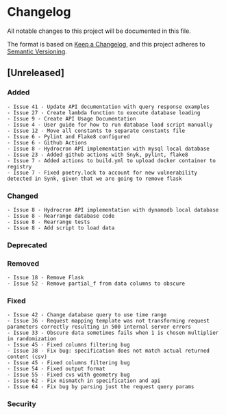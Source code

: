 # Changelog
All notable changes to this project will be documented in this file.

The format is based on [Keep a Changelog](https://keepachangelog.com/en/1.0.0/),
and this project adheres to [Semantic Versioning](https://semver.org/spec/v2.0.0.html).

## [Unreleased]
### Added
    - Issue 41 - Update API documentation with query response examples
    - Issue 27 - Create lambda function to execute database loading
    - Issue 9 - Create API Usage Documentation
    - Issue 4 - User guide for how to run database load script manually
    - Issue 12 - Move all constants to separate constants file
    - Issue 6 - Pylint and Flake8 configured
    - Issue 6 - Github Actions
    - Issue 8 - Hydrocron API implementation with mysql local database
    - Issue 23 - Added github actions with Snyk, pylint, flake8
    - Issue 7 - Added actions to build.yml to upload docker container to registry
    - Issue 7 - Fixed poetry.lock to account for new vulnerability detected in Synk, given that we are going to remove flask
### Changed
    - Issue 8 - Hydrocron API implementation with dynamodb local database
    - Issue 8 - Rearrange database code
    - Issue 8 - Rearrange tests
    - Issue 8 - Add script to load data
### Deprecated 
### Removed
    - Issue 18 - Remove Flask
    - Issue 52 - Remove partial_f from data columns to obscure
### Fixed
    - Issue 42 - Change database query to use time range
    - Issue 36 - Request mapping template was not transforming request parameters correctly resulting in 500 internal server errors
    - Issue 33 - Obscure data sometimes fails when 1 is chosen multiplier in randomization
    - Issue 45 - Fixed columns filtering bug
    - Issue 38 - Fix bug: specification does not match actual returned content (csv)
    - Issue 45 - Fixed columns filtering bug
    - Issue 54 - Fixed output format
    - Issue 55 - Fixed cvs with geometry bug
    - Issue 62 - Fix mismatch in specification and api 
    - Issue 64 - Fix bug by parsing just the request query params
### Security
